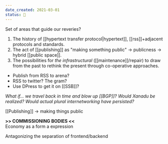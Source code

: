 ```yaml
---
date_created: 2021-03-01
status: 🌱
---
```


Set of areas that guide our reveries?

1. The history of [[hypertext transfer protocol|hypertext]], [[rss]]+adjacent protocols and standards.
2. The act of [[publishing]] as "making something public" → publicness → hybrid [[public space]].
3. The possibilities for *the infrastructural* ([[maintenance]]/repair) to draw from the past to rethink the present through co-operative approaches.

<!--more-->


- Publish from RSS to arena?
- RSS to twitter? The gram? 
- Use DPress to get it on [[SSB]]?

_What if... we travel back in time and blow up [[BGP]]? Would Xanadu be realized? Would actual plural internetworking have persisted?_

[[Publishing]] → making things public 

**>> COMMISSIONING BODIES <<**   
Economy as a form a expression

Antagonizing the separation of frontend/backend
